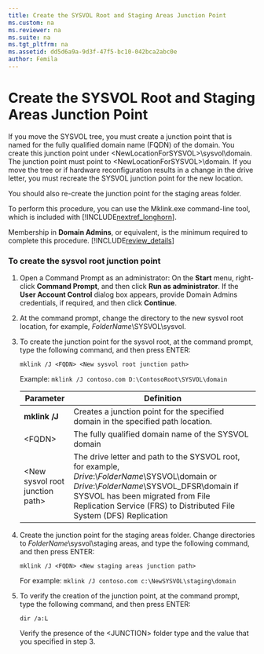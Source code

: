 ```yaml
---
title: Create the SYSVOL Root and Staging Areas Junction Point
ms.custom: na
ms.reviewer: na
ms.suite: na
ms.tgt_pltfrm: na
ms.assetid: dd5d6a9a-9d3f-47f5-bc10-042bca2abc0e
author: Femila
---
```

# Create the SYSVOL Root and Staging Areas Junction Point
  If you move the SYSVOL tree, you must create a junction point that is named for the fully qualified domain name \(FQDN\) of the domain. You create this junction point under \<NewLocationForSYSVOL\>\\sysvol\\domain. The junction point must point to \<NewLocationForSYSVOL\>\\domain. If you move the tree or if hardware reconfiguration results in a change in the drive letter, you must recreate the SYSVOL junction point for the new location.  
  
 You should also re\-create the junction point for the staging areas folder.  
  
 To perform this procedure, you can use the Mklink.exe command\-line tool, which is included with [!INCLUDE[nextref_longhorn](../Token/nextref_longhorn_md.md)].  
  
 Membership in **Domain Admins**, or equivalent, is the minimum required to complete this procedure. [!INCLUDE[review_details](../Token/review_details_md.md)]  
  
### To create the sysvol root junction point  
  
1.  Open a Command Prompt as an administrator: On the **Start** menu, right\-click **Command Prompt**, and then click **Run as administrator**. If the **User Account Control** dialog box appears, provide Domain Admins credentials, if required, and then click **Continue**.  
  
2.  At the command prompt, change the directory to the new sysvol root location, for example, *FolderName*\\SYSVOL\\sysvol.  
  
3.  To create the junction point for the sysvol root, at the command prompt, type the following command, and then press ENTER:  
  
     `mklink /J <FQDN> <New sysvol root junction path>`  
  
     Example: `mklink /J contoso.com D:\ContosoRoot\SYSVOL\domain`  
  
    |Parameter|Definition|  
    |---------------|----------------|  
    |**mklink \/J**|Creates a junction point for the specified domain in the specified path location.|  
    |\<FQDN\>|The fully qualified domain name of the SYSVOL domain|  
    |\<New sysvol root junction path\>|The drive letter and path to the SYSVOL root, for example, *Drive*:\\*FolderName*\\SYSVOL\\domain or *Drive*:\\*FolderName*\\SYSVOL\_DFSR\\domain if SYSVOL has been migrated from File Replication Service \(FRS\) to Distributed File System \(DFS\) Replication|  
  
4.  Create the junction point for the staging areas folder. Change directories to *FolderName*\\sysvol\\staging areas, and type the following command, and then press ENTER:  
  
    ```  
    mklink /J <FQDN> <New staging areas junction path>  
    ```  
  
     For example: `mklink /J contoso.com c:\NewSYSVOL\staging\domain`  
  
5.  To verify the creation of the junction point, at the command prompt, type the following command, and then press ENTER:  
  
     `dir /a:L`  
  
     Verify the presence of the \<JUNCTION\> folder type and the value that you specified in step 3.  
  
  